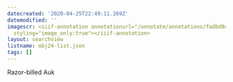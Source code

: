 ```yaml
---
datecreated: '2020-04-25T22:49:11.269Z'
datemodified: ''
imagescr: <iiif-annotation annotationurl="/annotate/annotations/fadbd8d2-8746-11ea-846d-5254008afee6.json"
  styling="image_only:true"></iiif-annotation>
layout: searchview
listname: obj24-list.json
tags: []
---
```

Razor-billed Auk